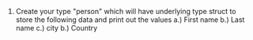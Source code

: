 
1.  Create your type "person" which will have underlying type struct to  store the following data and print 	out the values
		a.) First name
		b.) Last name
		c.) city
		b.) Country
	
